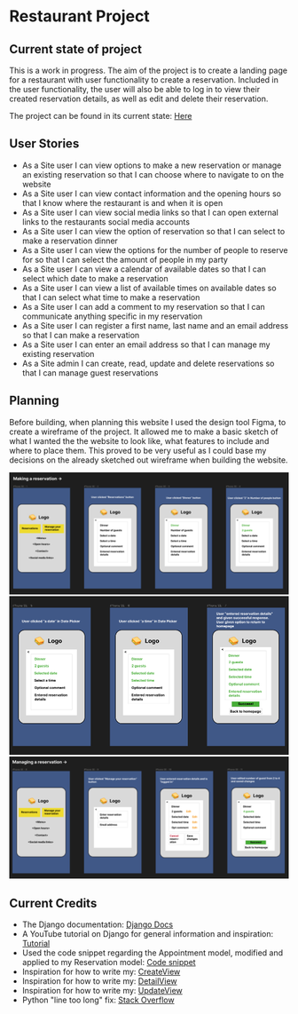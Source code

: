 # Restaurant Project

## Current state of project
This is a work in progress. The aim of the project is to create a landing page for a restaurant with user functionality to create a reservation. Included in the user functionality, the user will also be able to log in to view their created reservation details, as well as edit and delete their reservation. 

The project can be found in its current state: [Here](https://best-rest.herokuapp.com/)

## User Stories
- As a Site user I can view options to make a new reservation or manage an existing reservation so that I can choose where to navigate to on the website
- As a Site user I can view contact information and the opening hours so that I know where the restaurant is and when it is open
- As a Site user I can view social media links so that I can open external links to the restaurants social media accounts
- As a Site user I can view the option of reservation so that I can select to make a reservation dinner
- As a Site user I can view the options for the number of people to reserve for so that I can select the amount of people in my party
- As a Site user I can view a calendar of available dates so that I can select which date to make a reservation
- As a Site user I can view a list of available times on available dates so that I can select what time to make a reservation
- As a Site user I can add a comment to my reservation so that I can communicate anything specific in my reservation
- As a Site user I can register a first name, last name and an email address so that I can make a reservation
- As a Site user I can enter an email address so that I can manage my existing reservation
- As a Site admin I can create, read, update and delete reservations so that I can manage guest reservations



## Planning
Before building, when planning this website I used the design tool Figma, to create a wireframe of the project. It allowed me to make a basic sketch of what I wanted the the website to look like, what features to include and where to place them. This proved to be very useful as I could base my decisions on the already sketched out wireframe when building the website.

<img src="assets/images/Img1.png" alt="Wireframe planning stage">
<img src="assets/images/Img2.png" alt="Wireframe planning stage">
<img src="assets/images/Img3.png" alt="Wireframe planning stage">


## Current Credits
- The Django documentation: [Django Docs](https://www.djangoproject.com/)
- A YouTube tutorial on Django for general information and inspiration: [Tutorial](http://bit.ly/3HBDt7n)
- Used the code snippet regarding the Appointment model, modified and applied to my Reservation model: [Code snippet](https://bit.ly/3HHDAyC)
- Inspiration for how to write my: [CreateView](http://bit.ly/3RALM8n)
- Inspiration for how to write my: [DetailView](http://bit.ly/3HCmoKM)
- Inspiration for how to write my: [UpdateView](https://bit.ly/3YodOpB)
- Python "line too long" fix: [Stack Overflow](http://bit.ly/3YqIVAV)
